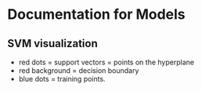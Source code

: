 # Documentation for Models

## SVM visualization
- red dots = support vectors = points on the hyperplane
- red background = decision boundary
- blue dots = training points.
